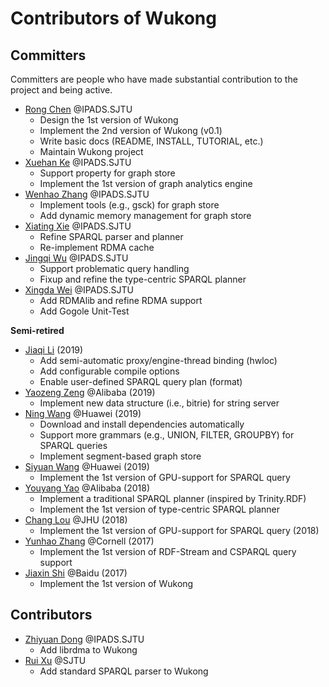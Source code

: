 Contributors of Wukong
====================


Committers
----------
Committers are people who have made substantial contribution to the project and being active.

- [Rong Chen](https://github.com/realstolz) @IPADS.SJTU
  + Design the 1st version of Wukong
  + Implement the 2nd version of Wukong (v0.1)
  + Write basic docs (README, INSTALL, TUTORIAL, etc.)
  + Maintain Wukong project
- [Xuehan Ke]() @IPADS.SJTU
  + Support property for graph store
  + Implement the 1st version of graph analytics engine 
- [Wenhao Zhang]() @IPADS.SJTU
  + Implement tools (e.g., gsck) for graph store 
  + Add dynamic memory management for graph store
- [Xiating Xie](https://github.com/xzita) @IPADS.SJTU
  + Refine SPARQL parser and planner
  + Re-implement RDMA cache 
- [Jingqi Wu]() @IPADS.SJTU
  + Support problematic query handling 
  + Fixup and refine the type-centric SPARQL planner
- [Xingda Wei]() @IPADS.SJTU
  + Add RDMAlib and refine RDMA support
  + Add Gogole Unit-Test

**Semi-retired**
- [Jiaqi Li]() (2019)
  + Add semi-automatic proxy/engine-thread binding (hwloc)
  + Add configurable compile options
  + Enable user-defined SPARQL query plan (format)
- [Yaozeng Zeng]() @Alibaba (2019)
  + Implement new data structure (i.e., bitrie) for string server
- [Ning Wang](https://github.com/aswasn) @Huawei (2019)
  + Download and install dependencies automatically
  + Support more grammars (e.g., UNION, FILTER, GROUPBY) for SPARQL queries
  + Implement segment-based graph store 
- [Siyuan Wang]() @Huawei (2019)
  + Implement the 1st version of GPU-support for SPARQL query
- [Youyang Yao]() @Alibaba (2018)
  + Implement a traditional SPARQL planner (inspired by Trinity.RDF)
  + Implement the 1st version of type-centric SPARQL planner
- [Chang Lou]() @JHU (2018)
  + Implement the 1st version of GPU-support for SPARQL query (2018)
- [Yunhao Zhang](https://github.com/yhzhang0128) @Cornell (2017)
  + Implement the 1st version of RDF-Stream and CSPARQL query support
- [Jiaxin Shi](https://github.com/shijiaxin) @Baidu (2017)
  + Implement the 1st version of Wukong


Contributors
----------
- [Zhiyuan Dong]() @IPADS.SJTU
  + Add librdma to Wukong
- [Rui Xu]() @SJTU
  + Add standard SPARQL parser to Wukong
